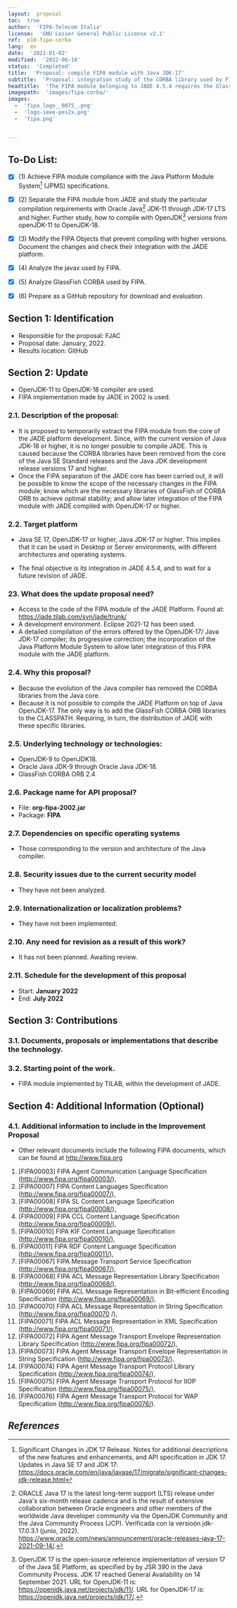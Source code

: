 ```yaml
---
layout:  proposal
toc:  true
author:  'FIPA-Telecom Italia'
license:  'GNU Lesser General Public License v2.1'
ref:  p10-fipa-corba
lang:  en
date:  '2021-01-02'
modified:  '2022-06-18'
status:  'Completed'
title:  'Proposal: compile FIPA module with Java JDK-17'
subtitle:  'Proposal: integration study of the CORBA library used by FIPA and its possibility of adapting to the OpenJDK-17 Java compiler'
headtitle:  'The FIPA module belonging to JADE 4.5.4 requires the GlassFish CORBA ORB libraries for its compilation. Before migrating from JADE 4.5.4 r6867 to Java OpenJDK-17, it is necessary to check the behavior of FIPA with higher versions of Java.'
imagepath:  'images/fipa-corba/'
images: 
  -  'fipa_logo__0075_.png'
  -  'logo-ieee-pes2x.png'
  -  'fipa.png'


---
```


##  To-Do List:
- [x]  \(1) Achieve FIPA module compliance with the Java Platform Module System[^migra17] (JPMS) specifications.
- [x]  \(2) Separate the FIPA module from JADE and study the particular compilation requirements with Oracle Java[^java] JDK-11 through JDK-17 LTS and higher. Further study, how to compile with OpenJDK[^openJDK] versions from openJDK-11 to OpenJDK-18.
- [x]  \(3) Modify the FIPA Objects that prevent compiling with higher versions. Document the changes and check their integration with the JADE platform.
- [x]  \(4) Analyze the javax used by FIPA.
- [x]  \(5) Analyze GlassFish CORBA used by FIPA.
- [x]  \(6) Prepare as a GitHub repository for download and evaluation.





  

##   Section 1: Identification
-  Responsible for the proposal: FJAC
-  Proposal date: January, 2022.
-  Results location: GitHub

##   Section 2: Update
-  OpenJDK-11 to OpenJDK-18 compiler are used.
-  FIPA implementation made by JADE in 2002 is used.

###  2.1. Description of the proposal:

-  It is proposed to temporarily extract the FIPA module from the core of the JADE platform development. Since, with the current version of Java JDK-18 or higher, it is no longer possible to compile JADE. This is caused because the CORBA libraries have been removed from the core of the Java SE Standard releases and the Java JDK development release versions 17 and higher.
-  Once the FIPA separation of the JADE core has been carried out, it will be possible to know the scope of the necessary changes in the FIPA module; know which are the necessary libraries of GlassFish of CORBA ORB to achieve optimal stability; and allow later integration of the FIPA module with JADE compiled with OpenJDK-17 or higher.

###  2.2. Target platform
-  Java SE 17, OpenJDK-17 or higher, Java JDK-17 or higher. This implies that it can be used in Desktop or Server environments, with different architectures and operating systems.
  
-  The final objective is its integration in JADE 4.5.4, and to wait for a future revision of JADE.




###  23. What does the update proposal need?
-  Access to the code of the FIPA module of the JADE Platform. Found at: <https://jade.tilab.com/svn/jade/trunk/>
-  A development environment. Eclipse 2021-12 has been used.
-  A detailed compilation of the errors offered by the OpenJDK-17/ Java JDK-17 compiler; its progressive correction; the incorporation of the Java Platform Module System to allow later integration of this FIPA module with the JADE platform.


###  2.4. Why this proposal?
-  Because the evolution of the Java compiler has removed the CORBA libraries from the Java core.
-  Because it is not possible to compile the JADE Platform on top of Java OpenJDK-17. The only way is to add the GlassFish CORBA ORB libraries to the CLASSPATH. Requiring, in turn, the distribution of JADE with these specific libraries.






###  2.5. Underlying technology or technologies:
-  OpenJDK-9 to OpenJDK18.
-  Oracle Java JDK-9 through Oracle Java JDK-18.
-  GlassFish CORBA ORB 2.4









###  2.6. Package name for API proposal?
-  File: **org-fipa-2002.jar**
-  Package: **FIPA**













###  2.7. Dependencies on specific operating systems
-  Those corresponding to the version and architecture of the Java compiler.












###  2.8. Security issues due to the current security model
-  They have not been analyzed.














###  2.9. Internationalization or localization problems?
-  They have not been implemented.















###  2.10. Any need for revision as a result of this work?
-  It has not been planned. Awaiting review.
















###  2.11. Schedule for the development of this proposal
-   Start: **January 2022**
-   End: **July 2022**
















##   Section 3: Contributions




###  3.1. Documents, proposals or implementations that describe the technology.















###  3.2. Starting point of the work.
-   FIPA module implemented by TILAB, within the development of JADE.



















##   Section 4: Additional Information (Optional)












###  4.1. Additional information to include in the Improvement Proposal
-  Other relevant documents include the following FIPA documents, which can be found at http://www.fipa.org
  
1. [FIPA00003] FIPA Agent Communication Language Specification (http://www.fipa.org/fipa00003/),
1. [FIPA00007] FIPA Content Languages Specification (http://www.fipa.org/fipa00007/),
1. [FIPA00008] FIPA SL Content Language Specification (http://www.fipa.org/fipa00008/),
1. [FIPA00009] FIPA CCL Content Language Specification (http://www.fipa.org/fipa00009/),
1. [FIPA00010] FIPA KIF Content Language Specification (http://www.fipa.org/fipa00010/),
1. [FIPA00011] FIPA RDF Content Language Specification (http://www.fipa.org/fipa00011/),
1. [FIPA00067] FIPA Message Transport Service Specification (http://www.fipa.org/fipa00067/),
1. [FIPA00068] FIPA ACL Message Representation Library Specification (http://www.fipa.org/fipa00068/),
1. [FIPA00069] FIPA ACL Message Representation in Bit-efficient Encoding Specification (http://www.fipa.org/fipa00069/),
1. [FIPA00070] FIPA ACL Message Representation in String Specification (http://www.fipa.org/fipa00070 /),
1. [FIPA00071] FIPA ACL Message Representation in XML Specification (http://www.fipa.org/fipa00071/),
1. [FIPA00072] FIPA Agent Message Transport Envelope Representation Library Specification (http://www.fipa.org/fipa00072/),
1. [FIPA00073] FIPA Agent Message Transport Envelope Representation in String Specification (http://www.fipa.org/fipa00073/),
1. [FIPA00074] FIPA Agent Message Transport Protocol Library Specification (http://www.fipa.org/fipa00074/),
1. [FIPA00075] FIPA Agent Message Transport Protocol for IIOP Specification (http://www.fipa.org/fipa00075/),
1. [FIPA00076] FIPA Agent Message Transport Protocol for WAP Specification (http://www.fipa.org/fipa00076/).




 

 









##  _References_

[^1]: CLIPS Rule Based Programming Language Files. Expert System Tool. Gary, Riley D. (Ed. 2022). URL: https://sourceforge.net/projects/clipsrules/.

[^java]: ORACLE Java 17 is the latest long-term support (LTS) release under Java's six-month release cadence and is the result of extensive collaboration between Oracle engineers and other members of the worldwide Java developer community via the OpenJDK Community and the Java Community Process (JCP). Verificada con la versioón jdk-17.0.3.1 (junio, 2022). https://www.oracle.com/news/announcement/oracle-releases-java-17-2021-09-14/.

[^jade]:    JADE Platform. jade - Revision 6867: /trunk. https://jade.tilab.com/svn/jade/trunk/  Login/passwod: jade/jade. Version 4.5.4 (abril, 2022).

[^migra17]: Significant Changes in JDK 17 Release. Notes for additional descriptions of the new features and enhancements, and API specification in JDK 17. Updates in Java SE 17 and JDK 17: https://docs.oracle.com/en/java/javase/17/migrate/significant-changes-jdk-release.html

[^openJDK]: OpenJDK 17 is the open-source reference implementation of version 17 of the Java SE Platform, as specified by by JSR 390 in the Java Community Process. JDK 17 reached General Availability on 14 September 2021. URL for OpenJDK-11 is: https://openjdk.java.net/projects/jdk/11/. URL for OpenJDK-17 is: https://openjdk.java.net/projects/jdk/17/.

[^cool]: COOL is the acronym for CLIPS Object Oriented Language.


